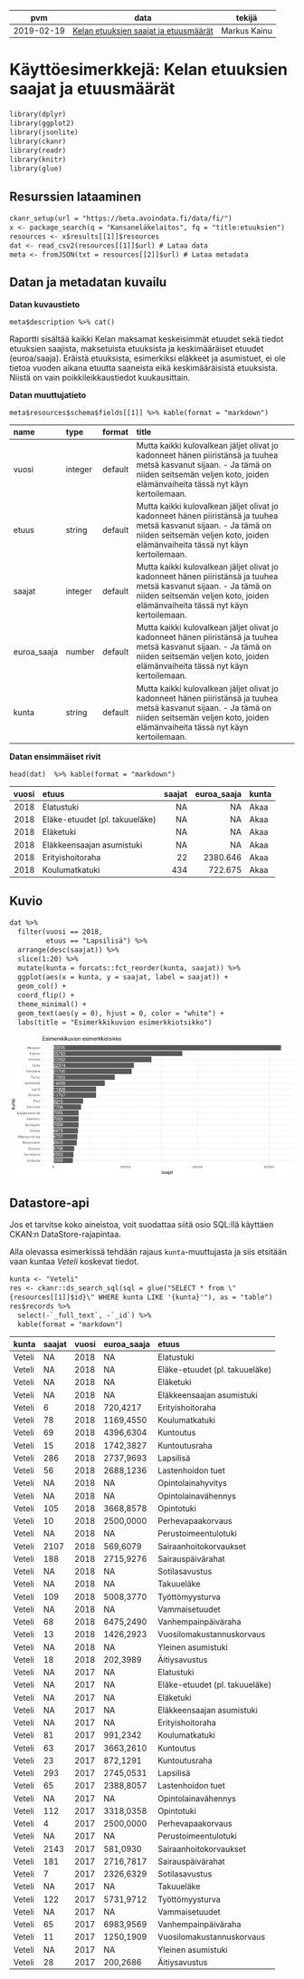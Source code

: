 <table>
<thead>
<tr class="header">
<th>pvm</th>
<th>data</th>
<th>tekijä</th>
</tr>
</thead>
<tbody>
<tr class="odd">
<td>2019-02-19</td>
<td><a href="https://beta.avoindata.fi/data/fi/dataset/kelan-etuudet-ja-saajat">Kelan etuuksien saajat ja etuusmäärät</a></td>
<td>Markus Kainu</td>
</tr>
</tbody>
</table>

Käyttöesimerkkejä: Kelan etuuksien saajat ja etuusmäärät
========================================================

    library(dplyr)
    library(ggplot2)
    library(jsonlite)
    library(ckanr)
    library(readr)
    library(knitr)
    library(glue)

Resurssien lataaminen
---------------------

    ckanr_setup(url = "https://beta.avoindata.fi/data/fi/")
    x <- package_search(q = "Kansaneläkelaitos", fq = "title:etuuksien")
    resources <- x$results[[1]]$resources
    dat <- read_csv2(resources[[1]]$url) # Lataa data
    meta <- fromJSON(txt = resources[[2]]$url) # Lataa metadata

Datan ja metadatan kuvailu
--------------------------

**Datan kuvaustieto**

    meta$description %>% cat()

Raportti sisältää kaikki Kelan maksamat keskeisimmät etuudet sekä tiedot
etuuksien saajista, maksetuista etuuksista ja keskimääräiset etuudet
(euroa/saaja). Eräistä etuuksista, esimerkiksi eläkkeet ja asumistuet,
ei ole tietoa vuoden aikana etuutta saaneista eikä keskimääräisistä
etuuksista. Niistä on vain poikkileikkaustiedot kuukausittain.

**Datan muuttujatieto**

    meta$resources$schema$fields[[1]] %>% kable(format = "markdown")

<table>
<colgroup>
<col width="5%" />
<col width="3%" />
<col width="3%" />
<col width="86%" />
</colgroup>
<thead>
<tr class="header">
<th align="left">name</th>
<th align="left">type</th>
<th align="left">format</th>
<th align="left">title</th>
</tr>
</thead>
<tbody>
<tr class="odd">
<td align="left">vuosi</td>
<td align="left">integer</td>
<td align="left">default</td>
<td align="left">Mutta kaikki kulovalkean jäljet olivat jo kadonneet hänen piiristänsä ja tuuhea metsä kasvanut sijaan. - Ja tämä on niiden seitsemän veljen koto, joiden elämänvaiheita tässä nyt käyn kertoilemaan.</td>
</tr>
<tr class="even">
<td align="left">etuus</td>
<td align="left">string</td>
<td align="left">default</td>
<td align="left">Mutta kaikki kulovalkean jäljet olivat jo kadonneet hänen piiristänsä ja tuuhea metsä kasvanut sijaan. - Ja tämä on niiden seitsemän veljen koto, joiden elämänvaiheita tässä nyt käyn kertoilemaan.</td>
</tr>
<tr class="odd">
<td align="left">saajat</td>
<td align="left">integer</td>
<td align="left">default</td>
<td align="left">Mutta kaikki kulovalkean jäljet olivat jo kadonneet hänen piiristänsä ja tuuhea metsä kasvanut sijaan. - Ja tämä on niiden seitsemän veljen koto, joiden elämänvaiheita tässä nyt käyn kertoilemaan.</td>
</tr>
<tr class="even">
<td align="left">euroa_saaja</td>
<td align="left">number</td>
<td align="left">default</td>
<td align="left">Mutta kaikki kulovalkean jäljet olivat jo kadonneet hänen piiristänsä ja tuuhea metsä kasvanut sijaan. - Ja tämä on niiden seitsemän veljen koto, joiden elämänvaiheita tässä nyt käyn kertoilemaan.</td>
</tr>
<tr class="odd">
<td align="left">kunta</td>
<td align="left">string</td>
<td align="left">default</td>
<td align="left">Mutta kaikki kulovalkean jäljet olivat jo kadonneet hänen piiristänsä ja tuuhea metsä kasvanut sijaan. - Ja tämä on niiden seitsemän veljen koto, joiden elämänvaiheita tässä nyt käyn kertoilemaan.</td>
</tr>
</tbody>
</table>

**Datan ensimmäiset rivit**

    head(dat)  %>% kable(format = "markdown")

<table>
<thead>
<tr class="header">
<th align="right">vuosi</th>
<th align="left">etuus</th>
<th align="right">saajat</th>
<th align="right">euroa_saaja</th>
<th align="left">kunta</th>
</tr>
</thead>
<tbody>
<tr class="odd">
<td align="right">2018</td>
<td align="left">Elatustuki</td>
<td align="right">NA</td>
<td align="right">NA</td>
<td align="left">Akaa</td>
</tr>
<tr class="even">
<td align="right">2018</td>
<td align="left">Eläke-etuudet (pl. takuueläke)</td>
<td align="right">NA</td>
<td align="right">NA</td>
<td align="left">Akaa</td>
</tr>
<tr class="odd">
<td align="right">2018</td>
<td align="left">Eläketuki</td>
<td align="right">NA</td>
<td align="right">NA</td>
<td align="left">Akaa</td>
</tr>
<tr class="even">
<td align="right">2018</td>
<td align="left">Eläkkeensaajan asumistuki</td>
<td align="right">NA</td>
<td align="right">NA</td>
<td align="left">Akaa</td>
</tr>
<tr class="odd">
<td align="right">2018</td>
<td align="left">Erityishoitoraha</td>
<td align="right">22</td>
<td align="right">2380.646</td>
<td align="left">Akaa</td>
</tr>
<tr class="even">
<td align="right">2018</td>
<td align="left">Koulumatkatuki</td>
<td align="right">434</td>
<td align="right">722.675</td>
<td align="left">Akaa</td>
</tr>
</tbody>
</table>

Kuvio
-----

    dat %>% 
      filter(vuosi == 2018,
             etuus == "Lapsilisä") %>% 
      arrange(desc(saajat)) %>% 
      slice(1:20) %>% 
      mutate(kunta = forcats::fct_reorder(kunta, saajat)) %>% 
      ggplot(aes(x = kunta, y = saajat, label = saajat)) + 
      geom_col() + 
      coord_flip() + 
      theme_minimal() +
      geom_text(aes(y = 0), hjust = 0, color = "white") +
      labs(title = "Esimerkkikuvion esimerkkiotsikko")

![](2019-02-18-kelan-etuudet-ja-saajat_files/figure-markdown_strict/kuva1-1.png)

Datastore-api
-------------

Jos et tarvitse koko aineistoa, voit suodattaa siitä osio SQL:llä
käyttäen CKAN:n DataStore-rajapintaa.

Alla olevassa esimerkissä tehdään rajaus `kunta`-muuttujasta ja siis
etsitään vaan kuntaa *Veteli* koskevat tiedot.

    kunta <- "Veteli"
    res <- ckanr::ds_search_sql(sql = glue("SELECT * from \"{resources[[1]]$id}\" WHERE kunta LIKE '{kunta}'"), as = "table")
    res$records %>% 
      select(-`_full_text`, -`_id`) %>% 
      kable(format = "markdown")

<table>
<thead>
<tr class="header">
<th align="left">kunta</th>
<th align="left">saajat</th>
<th align="left">vuosi</th>
<th align="left">euroa_saaja</th>
<th align="left">etuus</th>
</tr>
</thead>
<tbody>
<tr class="odd">
<td align="left">Veteli</td>
<td align="left">NA</td>
<td align="left">2018</td>
<td align="left">NA</td>
<td align="left">Elatustuki</td>
</tr>
<tr class="even">
<td align="left">Veteli</td>
<td align="left">NA</td>
<td align="left">2018</td>
<td align="left">NA</td>
<td align="left">Eläke-etuudet (pl. takuueläke)</td>
</tr>
<tr class="odd">
<td align="left">Veteli</td>
<td align="left">NA</td>
<td align="left">2018</td>
<td align="left">NA</td>
<td align="left">Eläketuki</td>
</tr>
<tr class="even">
<td align="left">Veteli</td>
<td align="left">NA</td>
<td align="left">2018</td>
<td align="left">NA</td>
<td align="left">Eläkkeensaajan asumistuki</td>
</tr>
<tr class="odd">
<td align="left">Veteli</td>
<td align="left">6</td>
<td align="left">2018</td>
<td align="left">720,4217</td>
<td align="left">Erityishoitoraha</td>
</tr>
<tr class="even">
<td align="left">Veteli</td>
<td align="left">78</td>
<td align="left">2018</td>
<td align="left">1169,4550</td>
<td align="left">Koulumatkatuki</td>
</tr>
<tr class="odd">
<td align="left">Veteli</td>
<td align="left">69</td>
<td align="left">2018</td>
<td align="left">4396,6304</td>
<td align="left">Kuntoutus</td>
</tr>
<tr class="even">
<td align="left">Veteli</td>
<td align="left">15</td>
<td align="left">2018</td>
<td align="left">1742,3827</td>
<td align="left">Kuntoutusraha</td>
</tr>
<tr class="odd">
<td align="left">Veteli</td>
<td align="left">286</td>
<td align="left">2018</td>
<td align="left">2737,9693</td>
<td align="left">Lapsilisä</td>
</tr>
<tr class="even">
<td align="left">Veteli</td>
<td align="left">56</td>
<td align="left">2018</td>
<td align="left">2688,1236</td>
<td align="left">Lastenhoidon tuet</td>
</tr>
<tr class="odd">
<td align="left">Veteli</td>
<td align="left">NA</td>
<td align="left">2018</td>
<td align="left">NA</td>
<td align="left">Opintolainahyvitys</td>
</tr>
<tr class="even">
<td align="left">Veteli</td>
<td align="left">NA</td>
<td align="left">2018</td>
<td align="left">NA</td>
<td align="left">Opintolainavähennys</td>
</tr>
<tr class="odd">
<td align="left">Veteli</td>
<td align="left">105</td>
<td align="left">2018</td>
<td align="left">3668,8578</td>
<td align="left">Opintotuki</td>
</tr>
<tr class="even">
<td align="left">Veteli</td>
<td align="left">10</td>
<td align="left">2018</td>
<td align="left">2500,0000</td>
<td align="left">Perhevapaakorvaus</td>
</tr>
<tr class="odd">
<td align="left">Veteli</td>
<td align="left">NA</td>
<td align="left">2018</td>
<td align="left">NA</td>
<td align="left">Perustoimeentulotuki</td>
</tr>
<tr class="even">
<td align="left">Veteli</td>
<td align="left">2107</td>
<td align="left">2018</td>
<td align="left">569,6079</td>
<td align="left">Sairaanhoitokorvaukset</td>
</tr>
<tr class="odd">
<td align="left">Veteli</td>
<td align="left">188</td>
<td align="left">2018</td>
<td align="left">2715,9276</td>
<td align="left">Sairauspäivärahat</td>
</tr>
<tr class="even">
<td align="left">Veteli</td>
<td align="left">NA</td>
<td align="left">2018</td>
<td align="left">NA</td>
<td align="left">Sotilasavustus</td>
</tr>
<tr class="odd">
<td align="left">Veteli</td>
<td align="left">NA</td>
<td align="left">2018</td>
<td align="left">NA</td>
<td align="left">Takuueläke</td>
</tr>
<tr class="even">
<td align="left">Veteli</td>
<td align="left">109</td>
<td align="left">2018</td>
<td align="left">5008,3770</td>
<td align="left">Työttömyysturva</td>
</tr>
<tr class="odd">
<td align="left">Veteli</td>
<td align="left">NA</td>
<td align="left">2018</td>
<td align="left">NA</td>
<td align="left">Vammaisetuudet</td>
</tr>
<tr class="even">
<td align="left">Veteli</td>
<td align="left">68</td>
<td align="left">2018</td>
<td align="left">6475,2490</td>
<td align="left">Vanhempainpäiväraha</td>
</tr>
<tr class="odd">
<td align="left">Veteli</td>
<td align="left">13</td>
<td align="left">2018</td>
<td align="left">1426,2923</td>
<td align="left">Vuosilomakustannuskorvaus</td>
</tr>
<tr class="even">
<td align="left">Veteli</td>
<td align="left">NA</td>
<td align="left">2018</td>
<td align="left">NA</td>
<td align="left">Yleinen asumistuki</td>
</tr>
<tr class="odd">
<td align="left">Veteli</td>
<td align="left">18</td>
<td align="left">2018</td>
<td align="left">202,3989</td>
<td align="left">Äitiysavustus</td>
</tr>
<tr class="even">
<td align="left">Veteli</td>
<td align="left">NA</td>
<td align="left">2017</td>
<td align="left">NA</td>
<td align="left">Elatustuki</td>
</tr>
<tr class="odd">
<td align="left">Veteli</td>
<td align="left">NA</td>
<td align="left">2017</td>
<td align="left">NA</td>
<td align="left">Eläke-etuudet (pl. takuueläke)</td>
</tr>
<tr class="even">
<td align="left">Veteli</td>
<td align="left">NA</td>
<td align="left">2017</td>
<td align="left">NA</td>
<td align="left">Eläketuki</td>
</tr>
<tr class="odd">
<td align="left">Veteli</td>
<td align="left">NA</td>
<td align="left">2017</td>
<td align="left">NA</td>
<td align="left">Eläkkeensaajan asumistuki</td>
</tr>
<tr class="even">
<td align="left">Veteli</td>
<td align="left">NA</td>
<td align="left">2017</td>
<td align="left">NA</td>
<td align="left">Erityishoitoraha</td>
</tr>
<tr class="odd">
<td align="left">Veteli</td>
<td align="left">81</td>
<td align="left">2017</td>
<td align="left">991,2342</td>
<td align="left">Koulumatkatuki</td>
</tr>
<tr class="even">
<td align="left">Veteli</td>
<td align="left">63</td>
<td align="left">2017</td>
<td align="left">3663,2610</td>
<td align="left">Kuntoutus</td>
</tr>
<tr class="odd">
<td align="left">Veteli</td>
<td align="left">23</td>
<td align="left">2017</td>
<td align="left">872,1291</td>
<td align="left">Kuntoutusraha</td>
</tr>
<tr class="even">
<td align="left">Veteli</td>
<td align="left">293</td>
<td align="left">2017</td>
<td align="left">2745,0531</td>
<td align="left">Lapsilisä</td>
</tr>
<tr class="odd">
<td align="left">Veteli</td>
<td align="left">65</td>
<td align="left">2017</td>
<td align="left">2388,8057</td>
<td align="left">Lastenhoidon tuet</td>
</tr>
<tr class="even">
<td align="left">Veteli</td>
<td align="left">NA</td>
<td align="left">2017</td>
<td align="left">NA</td>
<td align="left">Opintolainavähennys</td>
</tr>
<tr class="odd">
<td align="left">Veteli</td>
<td align="left">112</td>
<td align="left">2017</td>
<td align="left">3318,0358</td>
<td align="left">Opintotuki</td>
</tr>
<tr class="even">
<td align="left">Veteli</td>
<td align="left">4</td>
<td align="left">2017</td>
<td align="left">2500,0000</td>
<td align="left">Perhevapaakorvaus</td>
</tr>
<tr class="odd">
<td align="left">Veteli</td>
<td align="left">NA</td>
<td align="left">2017</td>
<td align="left">NA</td>
<td align="left">Perustoimeentulotuki</td>
</tr>
<tr class="even">
<td align="left">Veteli</td>
<td align="left">2143</td>
<td align="left">2017</td>
<td align="left">581,0930</td>
<td align="left">Sairaanhoitokorvaukset</td>
</tr>
<tr class="odd">
<td align="left">Veteli</td>
<td align="left">181</td>
<td align="left">2017</td>
<td align="left">2716,7817</td>
<td align="left">Sairauspäivärahat</td>
</tr>
<tr class="even">
<td align="left">Veteli</td>
<td align="left">7</td>
<td align="left">2017</td>
<td align="left">2326,6329</td>
<td align="left">Sotilasavustus</td>
</tr>
<tr class="odd">
<td align="left">Veteli</td>
<td align="left">NA</td>
<td align="left">2017</td>
<td align="left">NA</td>
<td align="left">Takuueläke</td>
</tr>
<tr class="even">
<td align="left">Veteli</td>
<td align="left">122</td>
<td align="left">2017</td>
<td align="left">5731,9712</td>
<td align="left">Työttömyysturva</td>
</tr>
<tr class="odd">
<td align="left">Veteli</td>
<td align="left">NA</td>
<td align="left">2017</td>
<td align="left">NA</td>
<td align="left">Vammaisetuudet</td>
</tr>
<tr class="even">
<td align="left">Veteli</td>
<td align="left">65</td>
<td align="left">2017</td>
<td align="left">6983,9569</td>
<td align="left">Vanhempainpäiväraha</td>
</tr>
<tr class="odd">
<td align="left">Veteli</td>
<td align="left">11</td>
<td align="left">2017</td>
<td align="left">1250,1909</td>
<td align="left">Vuosilomakustannuskorvaus</td>
</tr>
<tr class="even">
<td align="left">Veteli</td>
<td align="left">NA</td>
<td align="left">2017</td>
<td align="left">NA</td>
<td align="left">Yleinen asumistuki</td>
</tr>
<tr class="odd">
<td align="left">Veteli</td>
<td align="left">28</td>
<td align="left">2017</td>
<td align="left">200,2686</td>
<td align="left">Äitiysavustus</td>
</tr>
</tbody>
</table>
